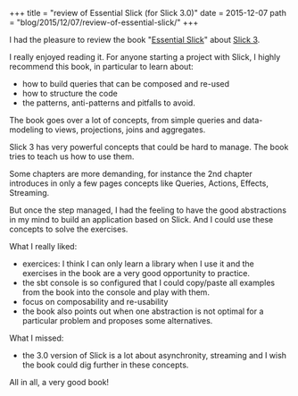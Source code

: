 +++
title = "review of Essential Slick (for Slick 3.0)"
date = 2015-12-07
path = "blog/2015/12/07/review-of-essential-slick/"
+++


I had the pleasure to review the book "[Essential Slick](http://underscore.io/books/essential-slick/)" about [Slick 3](http://slick.typesafe.com/).

I really enjoyed reading it. For anyone starting a project with Slick, I highly recommend this book, in particular to learn about:

- how to build queries that can be composed and re-used
- how to structure the code
- the patterns, anti-patterns and pitfalls to avoid.


The book goes over a lot of concepts, from simple queries and data-modeling to views, projections, joins and aggregates.

Slick 3 has very powerful concepts that could be hard to manage. The book tries to teach us how to use them. 

Some chapters are more demanding, for instance the 2nd chapter introduces in only a few pages concepts like Queries, Actions, Effects, Streaming.

But once the step managed, I had the feeling to have the good abstractions in my mind to build an application based on Slick. And I could use these concepts to solve the exercises.


What I really liked:

- exercices: I think I can only learn a library when I use it and the exercises in the book are a very good opportunity to practice.
- the sbt console is so configured that I could copy/paste all examples from the book into the console and play with them.
- focus on composability and re-usability
- the book also points out when one abstraction is not optimal for a particular problem and proposes some alternatives.

What I missed:

- the 3.0 version of Slick is a lot about asynchronity, streaming and I wish the book could dig further in these concepts.

All in all, a very good book!

